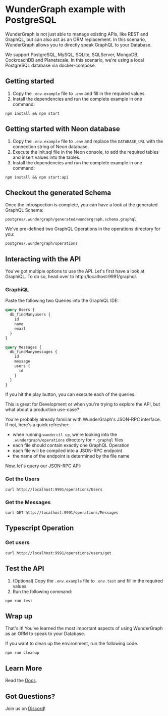 # WunderGraph example with PostgreSQL

WunderGraph is not just able to manage existing APIs, like REST and GraphQL,
but can also act as an ORM replacement.
In this scenario, WunderGraph allows you to directly speak GraphQL to your Database.

We support PostgreSQL, MySQL, SQLite, SQLServer, MongoDB, CockroachDB and Planetscale.
In this scenario, we're using a local PostgreSQL database via docker-compose.

## Getting started

1. Copy the `.env.example` file to `.env` and fill in the required values.
2. Install the dependencies and run the complete example in one command:

```shell
npm install && npm start
```

## Getting started with Neon database

1. Copy the `.env.example` file to `.env` and replace the `DATABASE_URL` with the connection string of Neon database.
2. Execute the init.sql file in the Neon console, to add the required tables and insert values into the tables.
3. Install the dependencies and run the complete example in one command:

```shell
npm install && npm start:api
```

## Checkout the generated Schema

Once the introspection is complete,
you can have a look at the generated GraphQL Schema:

`postgres/.wundergraph/generated/wundergraph.schema.graphql`

We've pre-defined two GraphQL Operations in the operations directory for you:

`postgres/.wundergraph/operations`

## Interacting with the API

You've got multiple options to use the API.
Let's first have a look at GraphiQL.
To do so, head over to http://localhost:9991/graphql.

### GraphiQL

Paste the following two Queries into the GraphiQL IDE:

```graphql
query Users {
  db_findManyusers {
    id
    name
    email
  }
}

query Messages {
  db_findManymessages {
    id
    message
    users {
      id
    }
  }
}
```

If you hit the play button, you can execute each of the queries.

This is great for Development or when you're trying to explore the API,
but what about a production use-case?

You're probably already familiar with WunderGraph's JSON-RPC interface.
If not, here's a quick refresher:

- when running `wunderctl up`, we're looking into the `.wundergraph/operations` directory for `*.graphql` files
- each file should contain exactly one GraphQL Operation
- each file will be compiled into a JSON-RPC endpoint
- the name of the endpoint is determined by the file name

Now, let's query our JSON-RPC API:

### Get the Users

```shell
curl http://localhost:9991/operations/Users
```

### Get the Messages

```shell
curl GET http://localhost:9991/operations/Messages
```

## Typescript Operation

### Get users

```shell
curl http://localhost:9991/operations/users/get
```

## Test the API

1. (Optional) Copy the `.env.example` file to `.env.test` and fill in the required values.
2. Run the following command:

```shell
npm run test
```

## Wrap up

That's it! You've learned the most important aspects of using WunderGraph as an ORM to speak to your Database.

If you want to clean up the environment, run the following code.

```shell
npm run cleanup
```

## Learn More

Read the [Docs](https://wundergraph.com/docs).

## Got Questions?

Join us on [Discord](https://wundergraph.com/discord)!
